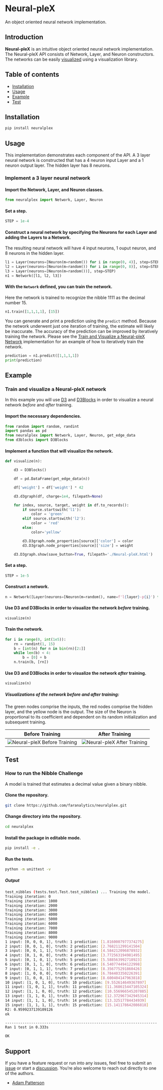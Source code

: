 # Neural-pleX

An object oriented neural network implementation.

## Introduction

**Neural-pleX** is an intuitive object oriented neural network implementation. The Neural-pleX API consists of Network, Layer, and Neuron constructors. The networks can be easily [visualized](#visualizations-of-the-network-before-and-after-training) using a visualization library.

## Table of contents

- [Installation](#installation)
- [Usage](#usage)
- [Example](#example)
- [Test](#test)

## Installation

```bash
pip install neuralplex
```

## Usage

This implementation demonstrates each component of the API. A 3 layer neural network is constructed that has a 4 neuron input Layer and a 1 neuron output layer. The hidden layer has 8 neurons.

### Implement a 3 layer neural network

#### Import the Network, Layer, and Neuron classes.

```python
from neuralplex import Network, Layer, Neuron
```

#### Set a step.

```python
STEP = 1e-4
```

#### Construct a neural network by specifying the Neurons for each Layer and adding the Layers to a Network. 

The resulting neural network will have 4 input neurons, 1 ouput neuron, and 8 neurons in the hidden layer.

```python
l1 = Layer(neurons=[Neuron(m=random()) for i in range(0, 4)], step=STEP)
l2 = Layer(neurons=[Neuron(m=random()) for i in range(0, 8)], step=STEP)
l3 = Layer(neurons=[Neuron(m=random())], step=STEP)
n1 = Network([l1, l2, l3])
```

#### With the `Network` defined, you can train the network. 

Here the network is trained to recognize the nibble 1111 as the decimal number 15.

```python
n1.train([1,1,1,1], [15])
```

You can generate and print a prediction using the `predict` method. Because the network underwent just one iteration of training, the estimate will likely be inaccurate. The accuracy of the prediction can be improved by iteratively training the network. Please see the [Train and Visualize a Neural-pleX Network](#train-and-visualize-a-neural-plex-network) implementation for an example of how to iteratively train the network.

```python
prediction = n1.predict([1,1,1,1])
print(prediction)
```

## Example

### Train and visualize a Neural-pleX network

In this example you will use [D3](https://d3js.org/) and [D3Blocks](https://d3blocks.github.io/d3blocks/pages/html/index.html) in order to visualize a neural network _before_ and _after_ training.

#### Import the necessary dependencies.

```python
from random import random, randint
import pandas as pd
from neuralplex import Network, Layer, Neuron, get_edge_data
from d3blocks import D3Blocks
```

#### Implement a function that will visualize the network.

```python
def visualize(n):

    d3 = D3Blocks()

    df = pd.DataFrame(get_edge_data(n))

    df['weight'] = df['weight'] * 42

    d3.d3graph(df, charge=1e4, filepath=None)

    for index, source, target, weight in df.to_records():
        if source.startswith('l1'):
            color = 'green'
        elif source.startswith('l2'):
            color = 'red'
        else:
            color='yellow'

        d3.D3graph.node_properties[source]['color'] = color
        d3.D3graph.node_properties[source]['size'] = weight

    d3.D3graph.show(save_button=True, filepath='./Neural-pleX.html')
```

#### Set a step.

```python
STEP = 1e-5
```

#### Construct a network.

```python
n = Network([Layer(neurons=[Neuron(m=random(), name=f'l{layer}-p{i}') for i in range(1, size+1)], step=STEP) for layer, size in zip([1,2,3], [4, 8, 1])])
```

#### Use D3 and D3Blocks in order to visualize the network _before_ training.

```python
visualize(n)
```

#### Train the network.

```python
for i in range(0, int(1e5)):
    rn = randint(1, 15)
    b = [int(n) for n in bin(rn)[2:]]
    while len(b) < 4:
        b = [0] + b
    n.train(b, [rn])
```

#### Use D3 and D3Blocks in order to visualize the network _after_ training.

```python
visualize(n)
```

##### Visualizations of the network before and after training:

The green nodes comprise the inputs, the red nodes comprise the hidden layer, and the yellow node is the output. The size of the Neuron is proportional to its coefficient and dependent on its random initialization and subsequent training.

|                             Before Training                              |                             After Training                             |
| :----------------------------------------------------------------------: | :--------------------------------------------------------------------: |
| ![Neural-pleX Before Training](./images/Neural-pleX_before_training.png) | ![Neural-pleX After Training](./images/Neural-pleX_after_training.png) |

## Test

### How to run the Nibble Challenge

A model is trained that estimates a decimal value given a binary nibble.

#### Clone the repository.

```bash
git clone https://github.com/faranalytics/neuralplex.git
```

#### Change directory into the repository.

```bash
cd neuralplex
```

#### Install the package in editable mode.

```bash
pip install -e .
```

#### Run the tests.

```bash
python -m unittest -v
```

##### Output

```bash
test_nibbles (tests.test.Test.test_nibbles) ... Training the model.
Training iteration: 0
Training iteration: 1000
Training iteration: 2000
Training iteration: 3000
Training iteration: 4000
Training iteration: 5000
Training iteration: 6000
Training iteration: 7000
Training iteration: 8000
Training iteration: 9000
1 input: [0, 0, 0, 1], truth: 1 prediction: [1.8160007977374275]
2 input: [0, 0, 1, 0], truth: 2 prediction: [2.768211299141504]
3 input: [0, 0, 1, 1], truth: 3 prediction: [4.584212096878932]
4 input: [0, 1, 0, 0], truth: 4 prediction: [3.772563194981495]
5 input: [0, 1, 0, 1], truth: 5 prediction: [5.588563992718923]
6 input: [0, 1, 1, 0], truth: 6 prediction: [6.540774494122998]
7 input: [0, 1, 1, 1], truth: 7 prediction: [8.356775291860426]
8 input: [1, 0, 0, 0], truth: 8 prediction: [6.784403350226391]
9 input: [1, 0, 0, 1], truth: 9 prediction: [8.600404147963818]
10 input: [1, 0, 1, 0], truth: 10 prediction: [9.552614649367897]
11 input: [1, 0, 1, 1], truth: 11 prediction: [11.368615447105324]
12 input: [1, 1, 0, 0], truth: 12 prediction: [10.556966545207885]
13 input: [1, 1, 0, 1], truth: 13 prediction: [12.372967342945314]
14 input: [1, 1, 1, 0], truth: 14 prediction: [13.32517784434939]
15 input: [1, 1, 1, 1], truth: 15 prediction: [15.141178642086818]
R2: 0.9599237139109126
ok

----------------------------------------------------------------------
Ran 1 test in 0.333s

OK
```

## Support
If you have a feature request or run into any issues, feel free to submit an [issue](https://github.com/faranalytics/neuralplex/issues) or start a [discussion](https://github.com/faranalytics/neuralplex/discussions). You’re also welcome to reach out directly to one of the authors.

- [Adam Patterson](https://github.com/adamjpatterson)
